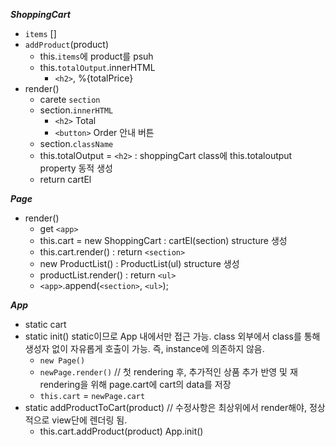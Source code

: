 **_ShoppingCart_**

- `items` []
- `addProduct`(product)
  - this.`items`에 product를 psuh
  - this.`totalOutput`.innerHTML
    - `<h2>`, %{totalPrice}
- render()
  - carete `section`
  - section.`innerHTML`
    - `<h2>` Total
    - `<button>` Order 안내 버튼
  - section.`className`
  - this.totalOutput = `<h2>` : shoppingCart class에 this.totaloutput property 동적 생성
  - return cartEl

**_Page_**

- render()
  - get `<app>`
  - this.cart = new ShoppingCart : cartEl(section) structure 생성
  - this.cart.render() : return `<section>`
  - new ProductList() : ProductList(ul) structure 생성
  - productList.render() : return `<ul>`
  - `<app>`.append(`<section>`, `<ul>`);

***App***

- static cart
- static init() static이므로 App 내에서만 접근 가능. class 외부에서 class를 통해 생성자 없이 자유롭게 호출이 가능. 즉, instance에 의존하지 않음.
  - `new Page()`
  - `newPage.render()`
  // 첫 rendering 후, 추가적인 상품 추가 반영 및 재rendering을 위해 page.cart에 cart의 data를 저장 
  - `this.cart` = `newPage.cart`
- static addProductToCart(product) // 수정사항은 최상위에서 render해야, 정상적으로 view단에 렌더링 됨.
  - this.cart.addProduct(product) 
App.init()